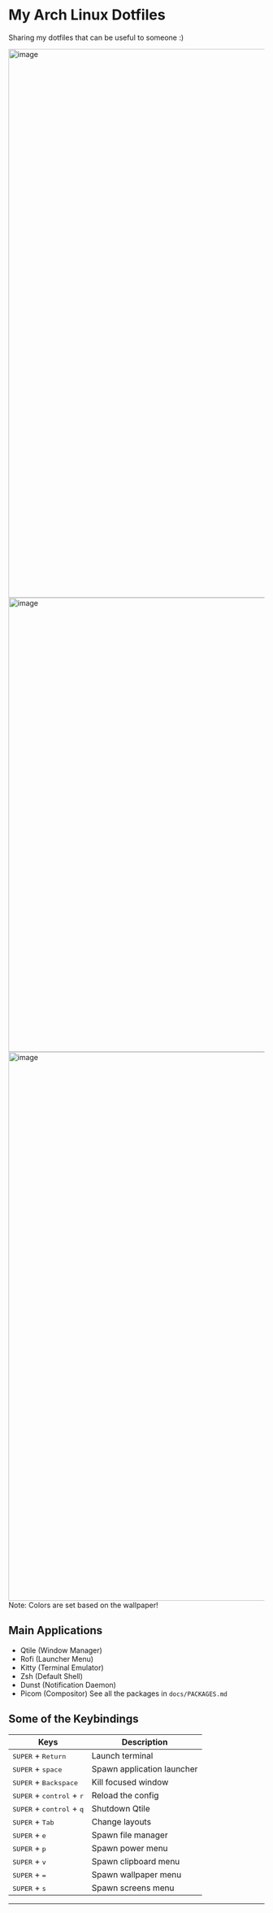 # My Arch Linux Dotfiles
Sharing my dotfiles that can be useful to someone :)

<img width="1920" height="1080" alt="image" src="https://github.com/user-attachments/assets/51b006fd-c5f2-4581-999a-d918958d79ba" />
<img width="1593" height="894" alt="image" src="https://github.com/user-attachments/assets/d3109dfb-3384-4bd2-9219-f8167756be1d" /> <img width="1920" height="1080" alt="image" src="https://github.com/user-attachments/assets/eed9d4eb-02ba-4dca-bbf2-cad0551ab551" />
Note: Colors are set based on the wallpaper!

## Main Applications
- Qtile (Window Manager)
- Rofi (Launcher Menu)
- Kitty (Terminal Emulator)
- Zsh (Default Shell)
- Dunst (Notification Daemon)
- Picom (Compositor)
See all the packages in `docs/PACKAGES.md`

## Some of the Keybindings

| Keys                                                 | Description                        |
|------------------------------------------------------|------------------------------------|
| <kbd>SUPER</kbd> + <kbd>Return</kbd>                 | Launch terminal                    |
| <kbd>SUPER</kbd> + <kbd>space</kbd>                  | Spawn application launcher         |
| <kbd>SUPER</kbd> + <kbd>Backspace</kbd>              | Kill focused window                |
| <kbd>SUPER</kbd> + <kbd>control</kbd> + <kbd>r</kbd> | Reload the config                  |
| <kbd>SUPER</kbd> + <kbd>control</kbd> + <kbd>q</kbd> | Shutdown Qtile                     |
| <kbd>SUPER</kbd> + <kbd>Tab</kbd>                    | Change layouts                     |
| <kbd>SUPER</kbd> + <kbd>e</kbd>                      | Spawn file manager                 |
| <kbd>SUPER</kbd> + <kbd>p</kbd>                      | Spawn power menu                   |
| <kbd>SUPER</kbd> + <kbd>v</kbd>                      | Spawn clipboard menu               |
| <kbd>SUPER</kbd> + <kbd>=</kbd>                      | Spawn wallpaper menu               |
| <kbd>SUPER</kbd> + <kbd>s</kbd>                      | Spawn screens menu                 |
---


